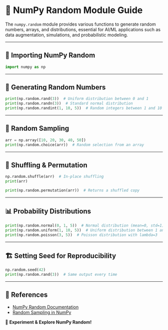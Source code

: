 # 🎲 NumPy Random Module Guide

The `numpy.random` module provides various functions to generate random numbers, arrays, and distributions, essential for AI/ML applications such as data augmentation, simulations, and probabilistic modeling.

---

## 📌 Importing NumPy Random
```python
import numpy as np
```

---

## 🔢 Generating Random Numbers
```python
print(np.random.rand(3))  # Uniform distribution between 0 and 1
print(np.random.randn(3))  # Standard normal distribution
print(np.random.randint(1, 10, 5))  # Random integers between 1 and 10
```

---

## 🎲 Random Sampling
```python
arr = np.array([10, 20, 30, 40, 50])
print(np.random.choice(arr))  # Random selection from an array
```

---

## 🔄 Shuffling & Permutation
```python
np.random.shuffle(arr)  # In-place shuffling
print(arr)

print(np.random.permutation(arr))  # Returns a shuffled copy
```

---

## 📊 Probability Distributions
```python
print(np.random.normal(0, 1, 5))  # Normal distribution (mean=0, std=1)
print(np.random.uniform(1, 10, 5))  # Uniform distribution between 1 and 10
print(np.random.poisson(3, 5))  # Poisson distribution with lambda=3
```

---

## 🏗️ Setting Seed for Reproducibility
```python
np.random.seed(42)
print(np.random.rand(3))  # Same output every time
```

---

## 📜 References
- [NumPy Random Documentation](https://numpy.org/doc/stable/reference/random/index.html)
- [Random Sampling in NumPy](https://numpy.org/doc/stable/reference/random/generated/numpy.random.choice.html)

🚀 **Experiment & Explore NumPy Random!**
